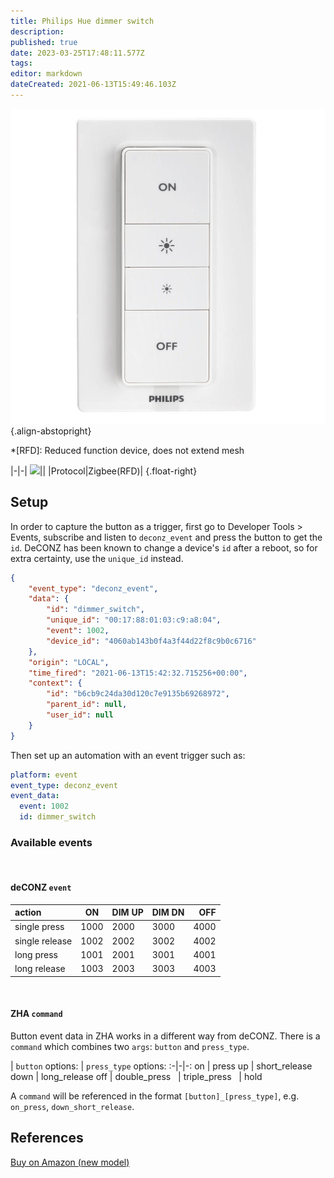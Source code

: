 ```yaml
---
title: Philips Hue dimmer switch
description: 
published: true
date: 2023-03-25T17:48:11.577Z
tags: 
editor: markdown
dateCreated: 2021-06-13T15:49:46.103Z
---
```


![white-philips-dimmers-458141-64_1000.jpg](/IoT/white-philips-dimmers-458141-64_1000.jpg){.align-abstopright}

*[RFD]: Reduced function device, does not extend mesh

|-|-|
<img src="https://wiki.phiz.io/IoT/white-philips-dimmers-458141-64_1000.jpg" style="width:20%">||
|Protocol|Zigbee(RFD)|
{.float-right}



## Setup

In order to capture the button as a trigger, first go to Developer Tools > Events, subscribe and listen to `deconz_event` and press the button to get the `id`. DeCONZ has been known to change a device's `id` after a reboot, so for extra certainty, use the `unique_id` instead.

```json
{
    "event_type": "deconz_event",
    "data": {
        "id": "dimmer_switch",
        "unique_id": "00:17:88:01:03:c9:a8:04",
        "event": 1002,
        "device_id": "4060ab143b0f4a3f44d22f8c9b0c6716"
    },
    "origin": "LOCAL",
    "time_fired": "2021-06-13T15:42:32.715256+00:00",
    "context": {
        "id": "b6cb9c24da30d120c7e9135b69268972",
        "parent_id": null,
        "user_id": null
    }
}
```

Then set up an automation with an event trigger such as:
```yaml
platform: event
event_type: deconz_event
event_data:
  event: 1002
  id: dimmer_switch
```

### Available events
 
#### deCONZ `event`

action | ON | DIM UP | DIM DN | OFF
:-|-|-|-|-:
single press   | 1000 | 2000 | 3000 | 4000
single release | 1002 | 2002 | 3002 | 4002
long press | 1001 | 2001 | 3001 | 4001
long release | 1003 | 2003 | 3003 | 4003

 
#### ZHA `command`

Button event data in ZHA works in a different way from deCONZ. There is a `command` which combines two `args`: `button` and `press_type`.

| `button` options: | `press_type` options:
:-|-|-:
on   | press
up   | short_release
down | long_release
off  | double_press
     | triple_press
     | hold      

A `command` will be referenced in the format `[button]_[press_type]`, e.g. `on_press`, `down_short_release`.

## References
[Buy on Amazon (new model)](https://www.amazon.com/Philips-Hue-Installation-Free-Exclusively-562777/dp/B08W8GLPD5/)

